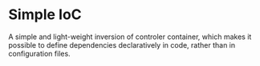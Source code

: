 # Simple IoC

A simple and light-weight inversion of controler container, which makes it possible to define dependencies declaratively in code, rather than in configuration
files.